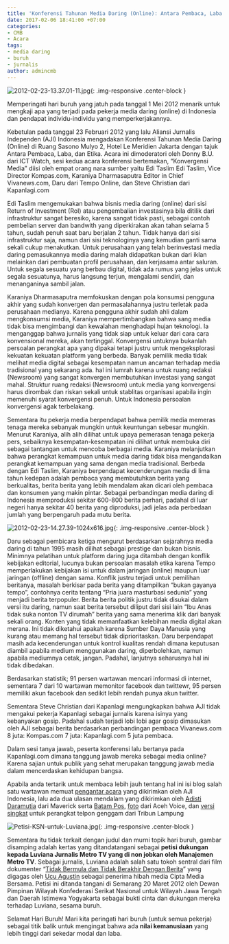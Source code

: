 ```yaml
---
title: 'Konferensi Tahunan Media Daring (Online): Antara Pembaca, Laba dan Etika'
date: 2017-02-06 18:41:00 +07:00
categories:
- CMB
- Acara
tags:
- media daring
- buruh
- jurnalis
author: admincmb
---
```


![2012-02-23-13.37.01-11.jpg](/uploads/2012-02-23-13.37.01-11.jpg){: .img-responsive .center-block }

Memperingati hari buruh yang jatuh pada tanggal 1 Mei 2012 menarik untuk mengkaji apa yang terjadi pada pekerja media daring (online) di Indonesia dan pendapat individu-individu yang memperkerjakannya.

Kebetulan pada tanggal 23 Februari 2012 yang lalu Aliansi Jurnalis Independen (AJI) Indonesia mengadakan Konferensi Tahunan Media Daring (Online) di Ruang Sasono Mulyo 2, Hotel Le Meridien Jakarta dengan tajuk Antara Pembaca, Laba, dan Etika. Acara ini dimoderatori oleh Donny B.U. dari ICT Watch, sesi kedua acara konferensi bertemakan, “Konvergensi Media” diisi oleh empat orang nara sumber yaitu Edi Taslim Edi Taslim, Vice Director Kompas.com, Karaniya Dharmasaputra Editor in Chief Vivanews.com, Daru dari Tempo Online, dan Steve Christian dari Kapanlagi.com

Edi Taslim mengemukakan bahwa bisnis media daring (online) dari sisi Return of Investment (RoI) atau pengembalian investasinya bila ditilik dari infrastruktur sangat beresiko, karena sangat tidak pasti, sebagai contoh pembelian server dan bandwith yang diperkirakan akan tahan selama 5 tahun, sudah penuh saat baru berjalan 2 tahun. Tidak hanya dari sisi infrastruktur saja, namun dari sisi teknologinya yang kemudian ganti sama sekali cukup menakutkan. Untuk perusahaan yang telah berinvestasi media daring pemasukannya media daring malah didapatkan bukan dari iklan melainkan dari pembuatan profil perusahaan, dan kerjasama antar saluran. Untuk segala sesuatu yang berbau digital, tidak ada rumus yang jelas untuk segala sesuatunya, harus langsung terjun, mengalami sendiri, dan menanganinya sambil jalan.

Karaniya Dharmasaputra memfokuskan dengan pola konsumsi pengguna akhir yang sudah konvergen dan permasalahannya justru terletak pada perusahaan medianya. Karena pengguna akhir sudah ahli dalam mengkonsumsi media, Karaniya mempertimbangkan bahwa sang media tidak bisa mengimbangi dan kewalahan menghadapi hujan teknologi. Ia menganggap bahwa jurnalis yang tidak siap untuk keluar dari cara cara konvensional mereka, akan tertinggal. Konvergensi untuknya bukanlah persoalan perangkat apa yang dipakai tetapi justru untuk mengeksplorasi kekuatan kekuatan platform yang berbeda. Banyak pemilik media tidak melihat media digital sebagai kesempatan namun ancaman terhadap media tradisional yang sekarang ada. hal ini lumrah karena untuk ruang redaksi (Newsroom) yang sangat konvergen membutuhkan investasi yang sangat mahal. Struktur ruang redaksi (Newsroom) untuk media yang konvergensi harus dirombak dan riskan sekali untuk stablitas organisasi apabila ingin memenuhi syarat konvergensi penuh. Untuk Indonesia persoalan konvergensi agak terbelakang.

Sementara itu pekerja media berpendapat bahwa pemilik media memeras tenaga mereka sebanyak mungkin untuk keuntungan sebesar mungkin. Menurut Karaniya, alih alih dilihat untuk upaya pemerasan tenaga pekerja pers, sebaiknya kesempatan-kesempatan ini dilihat untuk membuka diri sebagai tantangan untuk mencoba berbagai media. Karaniya melanjutkan bahwa perangkat kemampuan untuk media daring tidak bisa mengandalkan perangkat kemampuan yang sama dengan media tradisional. Berbeda dengan Edi Taslim, Karaniya berpendapat kecenderungan media di lima tahun kedepan adalah pembaca yang membutuhkan berita yang
berkualitas, berita berita yang lebih mendalam akan dicari oleh pembaca dan konsumen yang makin pintar. Sebagai perbandingan media daring di Indonesia memproduksi sekitar 600-800 berita perhari, padahal di luar negeri hanya sekitar 40 berita yang diproduksi, jadi jelas ada perbedaan jumlah yang berpengaruh pada mutu berita.

![2012-02-23-14.27.39-1024x616.jpg](/uploads/2012-02-23-14.27.39-1024x616.jpg){: .img-responsive .center-block }

Daru sebagai pembicara ketiga mengurut berdasarkan sejarahnya media daring di tahun 1995 masih dilihat sebagai prestige dan bukan bisnis. Minimnya pelatihan untuk platform daring juga ditambah dengan konflik kebijakan editorial, lucunya bukan persoalan masalah etika karena Tempo memperlakukan kebijakan isi untuk dalam jaringan (online) maupun luar jaringan (offline) dengan sama. Konflik justru terjadi untuk pemilihan beritanya, masalah berkisar pada berita yang ditampilkan “bukan gayanya tempo”, contohnya cerita tentang “Pria juara masturbasi sedunia” yang menjadi berita terpopuler. Berita berita politik justru tidak disukai dalam versi itu daring, namun saat berita tersebut diliput dari sisi lain “Ibu Anas tidak suka nonton TV dirumah” berita yang sama menerima klik dari banyak sekali orang. Konten yang tidak memanfaatkan kelebihan media digital akan merana. Ini tidak diketahui apakah karena Sumber Daya Manusia yang kurang atau memang hal tersebut tidak diprioritaskan. Daru berpendapat masih ada kecenderungan untuk kontrol kualitas rendah dimana keputusan diambil apabila medium menggunakan daring, diperbolehkan, namun apabila mediumnya cetak, jangan. Padahal, lanjutnya seharusnya hal ini tidak dibedakan.

Berdasarkan statistik; 91 persen wartawan mencari informasi di internet, sementara 7 dari 10 wartawan memonitor facebook dan twittewr, 95 persen memiliki akun facebook dan sedikit lebih rendah punya akun twitter.

Sementara Steve Christian dari Kapanlagi mengungkapkan bahwa AJI tidak mengakui pekerja Kapanlagi sebagai jurnalis karena isinya yang kebanyakan gosip. Padahal sudah terjadi lobi lobi agar gosip dimasukan oleh AJI sebagai berita berdasarkan perbandingan pembaca Vivanews.com 8 juta: Kompas.com 7 juta: Kapanlagi.com 5 juta pembaca.

Dalam sesi tanya jawab, peserta konferensi lalu bertanya pada Kapanlagi.com dimana tanggung jawab mereka sebagai media online? Karena sajian untuk publik yang sehat merupakan tanggung jawab media dalam mencerdaskan kehidupan bangsa.

Apabila anda tertarik untuk membaca lebih jauh tentang hal ini isi blog salah satu wartawan memuat [pengantar acara](http://singkatcerita.blogspot.com/2012/02/konferensi-tahunan-media-online-antara.html) yang dikirimkan oleh AJI Indonesia, lalu ada dua ulasan mendalam yang dikirimkan oleh [Adisti Daramutia](http://www.maverick.co.id/journalists/2012/03/ketika-aji-membahas-media-online/) dari Maverick serta [Batam Pos](http://www.batampos.co.id/index.php/2012/03/03/catatan-dari-konferensi-pertama-media-online-aji-indonesia/), [foto](http://www.batampos.co.id/index.php/2012/03/03/catatan-dari-konferensi-pertama-media-online-aji-indonesia/) dari Aceh Voice, dan [versi singkat](http://lampung.tribunnews.com/2012/02/23/aji-indonesia-bahas-media-online) untuk perangkat telpon genggam dari Tribun Lampung

![Petisi-KSN-untuk-Luviana.jpg](/uploads/Petisi-KSN-untuk-Luviana.jpg){: .img-responsive .center-block }

Sementara itu tidak terkait dengan judul dan murni topik hari buruh, gambar disamping adalah kertas yang ditandatangani sebagai **petisi dukungan kepada Luviana Jurnalis Metro TV yang di non jobkan oleh Manajemen Metro TV**. Sebagai jurnalis, Luviana adalah salah satu tokoh sentral dari film dokumenter “[Tidak Bermula dan Tidak Berakhir Dengan Berita](http://wikimedia.or.id/wiki/Tidak_Bermula_%28Dan_Tidak_Berakhir%29_Dengan_Berita)” yang digagas oleh [Ucu Agustin](http://en.wikipedia.org/wiki/Ucu_Agustin) sebagai penerima hibah media Cipta Media Bersama. Petisi ini ditanda tangani di Semarang 20 Maret 2012 oleh Dewan Pimpinan Wilayah Konfederasi Serikat Nasional untuk Wilayah Jawa Tengah dan Daerah Istimewa Yogyakarta sebagai bukti cinta dan dukungan mereka terhadap Luviana, sesama buruh.

Selamat Hari Buruh! Mari kita peringati hari buruh (untuk semua pekerja) sebagai titik balik untuk mengingat bahwa ada **nilai kemanusiaan** yang lebih tinggi dari sekedar modal dan laba.